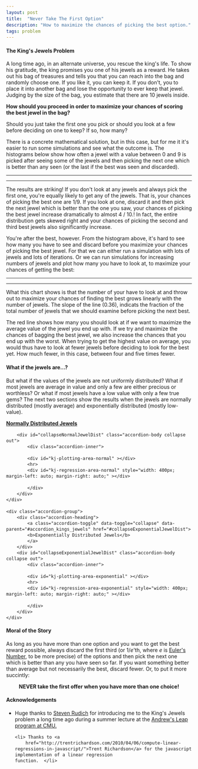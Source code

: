```yaml
---
layout: post
title:  "Never Take The First Option"
description: "How to maximize the chances of picking the best option."
tags: problem
---
```

<meta charset="utf-8">
<link rel='stylesheet' href='/css/kings-jewels.css'>

#### The King's Jewels Problem ####
<img itemprop="image" src="/img/itemprop_kings_jewels.png" style='display:none' width=200 height=150>

A long time ago, in an alternate universe, you rescue the king's
life. To show his gratitude, the king promises you one of his jewels as a
reward. He takes out his bag of treasures and tells you that you can 
reach into the bag and randomly choose one. If you like it,
you can keep it. If you don't, you to place it into another bag and 
lose the opportunity to ever keep that jewel. Judging by the size of the
bag, you estimate that there are 10 jewels inside.

**How should you proceed in order to maximize your chances of scoring the best
jewel in the bag?** 

Should you just take the first one you pick or should you
look at a few before deciding on one to keep? If so, how many?

There is a concrete mathematical solution, but in this case, but for me it it's
easier to run some simulations and see what the outcome is. The histograms
below show how often a jewel with a value between 0 and 9 is picked after
seeing some of the jewels and then picking the next one which is better than
any seen (or the last if the best was seen and discarded).

<hr>
<div id="kj-plotting-area" ></div>
<hr>

The results are striking! If you don't look at any jewels and always pick the
first one, you're equally likely to get any of the jewels. That is, your
chances of picking the best one are 1/9. If you look at one, discard it and
then pick the next jewel which is better than the one you saw, your chances of
picking the best jewel increase dramatically to almost 4 / 10.! In fact, the
entire distribution gets skewed right and your chances of picking the second
and third best jewels also significantly increase.

You're after the best, however. From the histogram above, it's hard to see how
many you have to see and discard before you maximize your chances of picking the
best jewel. For that we can either run a simulation with lots of jewels and lots
of iterations. Or we can run simulations for increasing numbers of jewels and 
plot how many you have to look at, to maximize your chances of getting the best:

<hr>
<div id="kj-regression-area" style="width: 400px; margin-left: auto; margin-right: auto;"></div>
<hr>

What this chart shows is that the number of your have to look at and throw out to
maximize your chances of finding the best grows linearly with the number of
jewels. The slope of the line (0.36), indicats the fraction of the total number
of jewels that we should examine before picking the next best. 

The red line shows how many you should look at if we want to maximize the
average value of the jewel you end up with. If we try and maximize the chances
of bagging the best jewel, we also increase the chances that you end up with the
worst. When trying to get the highest value on average, you would thus have to
look at fewer jewels before deciding to look for the best yet. How much fewer,
in this case, between four and five times fewer.

#### What if the jewels are...? ####

But what if the values of the jewels are not uniformly distributed? What if most
jewels are average in value and only a few are either precious or worthless? Or
what if most jewels have a low value with only a few true gems? The next two sections
show the results when the jewels are normally distributed (mostly average) and
exponentially distributed (mostly low-value). 

<div class="accordion" id="accordion_kings_jewels">
    <div class="accordion-group">
        <div class="accordion-heading">
            <a class="accordion-toggle" data-toggle="collapse" data-parent="#accordion_kings_jewels" href="#collapseNormalJewelDist">
            <b>Normally Distributed Jewels</b>
            </a>
        </div>

        <div id="collapseNormalJewelDist" class="accordion-body collapse out">
            <div class="accordion-inner">

            <div id="kj-plotting-area-normal" ></div>
            <hr>
            <div id="kj-regression-area-normal" style="width: 400px; margin-left: auto; margin-right: auto;" ></div>

            </div>
        </div>
    </div>

    <div class="accordion-group">
        <div class="accordion-heading">
            <a class="accordion-toggle" data-toggle="collapse" data-parent="#accordion_kings_jewels" href="#collapseExponentialJewelDist">
            <b>Exponentially Distributed Jewels</b>
            </a>
        </div>
        <div id="collapseExponentialJewelDist" class="accordion-body collapse out">
            <div class="accordion-inner">

            <div id="kj-plotting-area-exponential" ></div>
            <hr>
            <div id="kj-regression-area-exponential" style="width: 400px; margin-left: auto; margin-right: auto;" ></div>

            </div>
        </div>
    </div>
</div>

#### Moral of the Story ####

As long as you have more than one option and you want to get the best reward
possible, always discard the first third (or 1/<i>e</i>'th, where <i>e</i> is [Euler's Number](https://en.wikipedia.org/wiki/E_(mathematical_constant)), to be more precise) of the options and then pick the next
one which is better than any you have seen so far. If you want something better
than average but not necessarily the best, discard fewer. Or, to put it more
succintly:


<center><b>NEVER take the first offer when you have more than one choice!</b></center>

<script src="/js/lib/d3.min.js"></script>
<script src="/js/lib/d3-grid.js"></script>
<script src="/js/kings-jewels.js"></script>

<script type='text/javascript'>
    kingsJewelsExample();
</script>

#### Acknowledgements ####

<ul>
    <li>Huge thanks to <a href="http://www.cs.cmu.edu/~rudich/">Steven Rudich</a> for introducing me to the
    King's Jewels problem a long time ago during a summer lecture at the
    <a href="http://www.cs.cmu.edu/~./leap/">Andrew's Leap program at CMU.</a></li>

    <li> Thanks to <a
        href="http://trentrichardson.com/2010/04/06/compute-linear-regressions-in-javascript/">Trent Richardson</a> for the javascript implementation of a linear regression
    function.  </li>
</ul>
</body>
